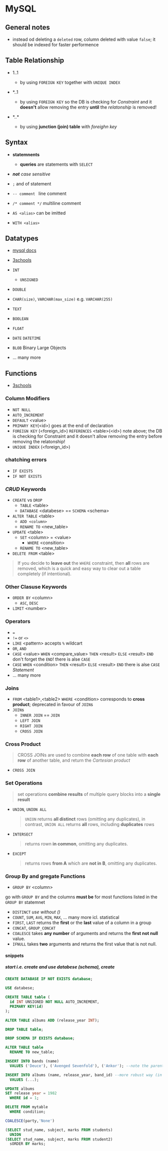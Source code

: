 # MySQL <a name="top"></a>

## General notes

* instead od deleting a `deleted` row, column deleted with value `false`; it should be indexed for faster performence

## Table Relationship

* 1..1
  * by using `FOREIGN KEY` together with `UNIQUE INDEX`

* \*..1
  * by using `FOREIGN KEY` so the DB is checking for *Constraint* and it **doesn't** allow removing the entry **until** the *relatonship* is removed!

* \*..\*
  * by using **junction (join) table** with *foreighn key*

## Syntax

* **statemnents**
  * **queries** are statements with `SELECT` 

* <i>**not** case sensitive</i>
* `;` and of statement
* `-- comment ` line comment
* `/* comment */` multiline comment

* `AS <alias>` can be imitted
* `WITH <alias>`

## Datatypes

* [mysql docs](https://dev.mysql.com/doc/refman/8.0/en/data-types.html)
* [3schools](https://www.w3schools.com/sql/sql_datatypes.asp)

* `INT`
  * `UNSIGNED`
* `DOUBLE`
* `CHAR(size)`, `VARCHAR(max_size)` e.g. `VARCHAR(255)`
* `TEXT`
* `BOOLEAN`
* `FLOAT`
* `DATE` `DATETIME`
* `BLOB` Binary Large Objects
* ... many more

## Functions

* [3schools](https://www.w3schools.com/sql/sql_ref_mysql.asp)

### Column Modifiers
  
* `NOT NULL`
* `AUTO_INCREMENT`
* `DEFAULT` \<value>
* `PRIMARY KEY`(\<id>) goes at the end of declaration
* `FOREIGN KEY` (\<foreign_id>) `REFERENCES` \<table>(\<id>) note above; the DB is checking for Constraint and it doesn't allow removing the entry before removing the relatonship!
* `UNIQUE INDEX` (\<foreign_id>)

### chatching errors

* `IF EXISTS`
* `IF NOT EXISTS`

### *CRUD* Keywords

* `CREATE` vs `DROP`
  * `TABLE` \<table>
  * `DATABASE` \<databese> == `SCHEMA` \<schema>
* `ALTER TABLE` \<table>
  * `ADD <column>`
  * `RENAME TO` \<new_table>
* `UPDATE` \<table>
  * `SET` \<column> = \<value>
    * `WHERE` \<consition>
  * `RENAME TO` \<new_table>
* `DELETE FROM` \<table>

> If you decide to **leave out** the `WHERE` constraint, then **all** rows are removed, which is a quick and easy way to clear out a table completely (if intentional).

### Other Clasuse Keywords

* `ORDER BY` \<column>
  * `ASC`, `DESC`
* `LIMIT` \<number>

### Operators

* `=`
* `!=` or `<>`
* `LIKE` \<pattern> accepts `%` wildcart
* `OR`, `AND`
* `CASE` \<value> `WHEN` <compare_value> `THEN` \<result> `ELSE` \<result> `END` don't forget the `END`! there is alse `CASE` 
* `CASE` `WHEN` \<condition> `THEN` \<result> `ELSE` \<result> `END` there is alse `CASE` *Statement*
* ... many more

### Joins

* `FROM` \<table1>,\<table2> `WHERE` \<condition> corresponds to **cross product**; deprecated in favour of `JOIN`s
* `JOIN`s
  * `INNER JOIN`  == `JOIN`
  * `LEFT JOIN`
  * `RIGHT JOIN`
  * `CROSS JOIN`

### Cross Product

> CROSS JOINs are used to combine **each row** of one table with **each row** of another table, and return the *Cartesian product*

* `CROSS JOIN`

### Set Operations

> set operations **combine results** of multiple query blocks into a **single result**

* `UNION`, `UNION ALL`
  > `UNION` returns **all distinct** rows (omitting any duplicates), in contrast, `UNION ALL` returns **all** rows, including **duplicates** rows
* `INTERSECT`
  > returns rown **in common**, omitting any duplicates.
* `EXCEPT`
  > returns rows **from A** which are **not in B**, omitting any duplicates.


### Group By and gregate Functions

* `GROUP BY` \<column>

go with `GROUP BY` and the columns **must be** for most functions listed in the `GROUP BY` statemnet

* `DISTINCT` *use without ()*
* `COUNT`, `SUM`, `AVG`, `MIN`, `MAX`, ... many more icl. statistical
* `FIRST`, `LAST` returns the **first** or the **last** value of a column in a group
* `CONCAT`, `GROUP_CONCAT`
* `COALESCE` takes **any number** of arguments and returns the **first not null** value.
* `IFNULL` takes **two** arguments and returns the first value that is not null.

#### snippets

##### start *i.e.* create and use databese (schema), create

```sql
CREATE DATABASE IF NOT EXISTS database;

USE databese;

CREATE TABLE table (
  id INT UNSIGNED NOT NULL AUTO_INCREMENT,
  PRIMARY KEY(id)
);
```
```sql
ALTER TABLE albums ADD (release_year INT);
```
```sql
DROP TABLE table;

DROP SCHEMA IF EXISTS database;
```
```sql
ALTER TABLE table
  RENAME TO new_table;
```
```sql
INSERT INTO bands (name)
  VALUES ('Deuce'), ('Avenged Sevenfold'), ('Ankor'); --note the parentheses!;
```
```sql
INSERT INTO albums (name, release_year, band_id) --more robust way (in case of future column modification)
  VALUES (...);
```
```sql
UPDATE albums
SET release year = 1982
  WHERE id = 1;
```
```sql
DELETE FROM mytable
  WHERE condition;
```
```sql
COALESCE(party,'None')
```
```sql
(SELECT stud_name, subject, marks FROM students)  
  UNION  
(SELECT stud_name, subject, marks FROM student2)  
  sORDER BY marks;
```


